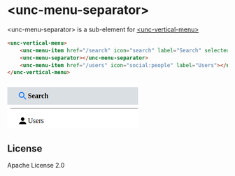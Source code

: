 # &lt;unc-menu-separator&gt;

&lt;unc-menu-separator&gt; is a sub-element for [&lt;unc-vertical-menu&gt;](https://github.com/unc-dsi/unc-web-components/tree/main/packages/unc-vertical-menu)

```html
<unc-vertical-menu>
    <unc-menu-item href="/search" icon="search" label="Search" selected></unc-menu-item>
    <unc-menu-separator></unc-menu-separator>
    <unc-menu-item href="/users" icon="social:people" label="Users"></unc-menu-item>
</unc-vertical-menu>
```

![screenshot](https://raw.githubusercontent.com/unc-dsi/unc-web-components/main/packages/unc-vertical-menu/screenshot.png)

## License

Apache License 2.0
